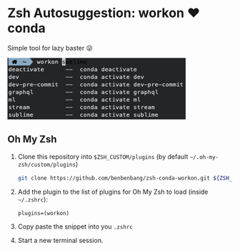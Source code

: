 # Zsh Autosuggestion: workon ❤️ conda



Simple tool for lazy baster :stuck_out_tongue_winking_eye:

![Screen Shot 2020-02-19 at 09.32.51](./images/demo.png)



## Oh My Zsh

1. Clone this repository into `$ZSH_CUSTOM/plugins` (by default `~/.oh-my-zsh/custom/plugins`)

   ```zsh
   git clone https://github.com/benbenbang/zsh-conda-workon.git ${ZSH_CUSTOM:-~/.oh-my-zsh/custom}/plugins/workon
   ```

2. Add the plugin to the list of plugins for Oh My Zsh to load (inside `~/.zshrc`):

   ```
   plugins=(workon)
   ```

3. Copy paste the snippet into you `.zshrc`

4. Start a new terminal session.
